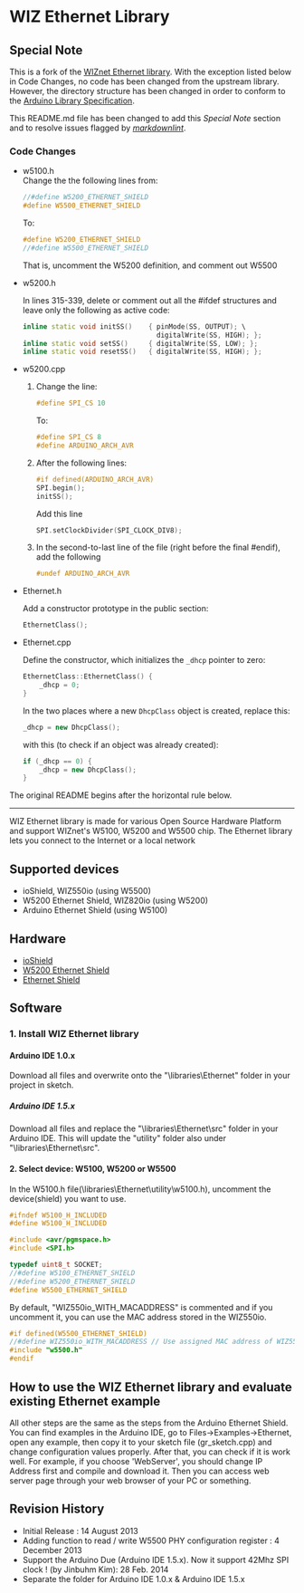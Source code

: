 # WIZ Ethernet Library

## Special Note

This is a fork of the [WIZnet Ethernet library][Wiznet]. With the exception listed below in Code Changes, no code has been changed from the upstream library. However, the directory structure has been changed in order to conform to the [Arduino Library Specification][Libspec].

This README.md file has been changed to add this *Special Note* section and to resolve issues flagged by *[markdownlint][Lint]*.

### Code Changes

* w5100.h  
  Change the the following lines from:

  ```cpp
  //#define W5200_ETHERNET_SHIELD 
  #define W5500_ETHERNET_SHIELD
  ```

  To:

  ```cpp
  #define W5200_ETHERNET_SHIELD 
  //#define W5500_ETHERNET_SHIELD
  ```

  That is, uncomment the W5200 definition, and comment out W5500

* w5200.h

  In lines 315-339, delete or comment out all the #ifdef structures and leave only the following as active code:  

  ```cpp
  inline static void initSS()    { pinMode(SS, OUTPUT); \
                                   digitalWrite(SS, HIGH); };
  inline static void setSS()     { digitalWrite(SS, LOW); };
  inline static void resetSS()   { digitalWrite(SS, HIGH); };
  ```

* w5200.cpp
  
  1. Change the  line:  

      ```cpp
      #define SPI_CS 10
      ```

      To:  

      ```cpp
      #define SPI_CS 8
      #define ARDUINO_ARCH_AVR 
      ```

  2. After the following lines:  

      ```cpp
      #if defined(ARDUINO_ARCH_AVR)
      SPI.begin();
      initSS();
      ```

      Add this line  

      ```cpp
      SPI.setClockDivider(SPI_CLOCK_DIV8);
      ```

  3. In the second-to-last line of the file (right before the final #endif), add the following  

      ```cpp
      #undef ARDUINO_ARCH_AVR
      ```

* Ethernet.h

  Add a constructor prototype in the public section:  

  ```cpp
  EthernetClass();
  ```

* Ethernet.cpp

  Define the constructor, which initializes the `_dhcp` pointer to zero:

  ```cpp
  EthernetClass::EthernetClass() {
      _dhcp = 0;
  }
  ```

  In the two places where a new `DhcpClass` object is created, replace this:

  ```cpp
  _dhcp = new DhcpClass();
  ```

  with this (to check if an object was already created):

  ```cpp
  if (_dhcp == 0) {
      _dhcp = new DhcpClass();
  }
  ```

[Wiznet]: https://github.com/Wiznet/WIZ_Ethernet_Library
[Libspec]: https://arduino.github.io/arduino-cli/0.19/library-specification/
[Lint]: https://marketplace.visualstudio.com/items?itemName=DavidAnson.vscode-markdownlint

The original README begins after the horizontal rule below.

---

WIZ Ethernet library is made for various Open Source Hardware Platform and support WIZnet's W5100, W5200 and W5500 chip. The Ethernet library lets you connect to the Internet or a local network

## Supported devices

* ioShield, WIZ550io (using W5500)
* W5200 Ethernet Shield, WIZ820io (using W5200)
* Arduino Ethernet Shield (using W5100)

## Hardware

* [ioShield](http://wizwiki.net/wiki/doku.php?id=ioshield "ioShield")
* [W5200 Ethernet Shield](https://github.com/Wiznet/W5200-Ethernet-Shield "W5200 Ethernet Shield")  
* [Ethernet Shield](http://arduino.cc/en/Main/ArduinoEthernetShield "Ethernet Shield")  

## Software

### 1. Install WIZ Ethernet library  

#### Arduino IDE 1.0.x

Download all files and overwrite onto the "\libraries\Ethernet" folder in your project in sketch.

##### Arduino IDE 1.5.x

Download all files and replace the "\libraries\Ethernet\src" folder in your Arduino IDE. This will update the "utility" folder also under "\libraries\Ethernet\src".

#### 2. Select device: W5100, W5200 or W5500  

In the W5100.h file(\libraries\Ethernet\utility\w5100.h), uncomment the device(shield) you want to use.  

```cpp
#ifndef W5100_H_INCLUDED
#define W5100_H_INCLUDED

#include <avr/pgmspace.h>
#include <SPI.h>

typedef uint8_t SOCKET;
//#define W5100_ETHERNET_SHIELD
//#define W5200_ETHERNET_SHIELD
#define W5500_ETHERNET_SHIELD
```

By default, "WIZ550io_WITH_MACADDRESS" is commented and if you uncomment it, you can use the MAC address stored in the WIZ550io.

```cpp
#if defined(W5500_ETHERNET_SHIELD)
//#define WIZ550io_WITH_MACADDRESS // Use assigned MAC address of WIZ550io
#include "w5500.h"
#endif
```

## How to use the WIZ Ethernet library and evaluate existing Ethernet example

All other steps are the same as the steps from the Arduino Ethernet Shield. You can find examples in the Arduino IDE, go to Files->Examples->Ethernet, open any example, then copy it to your sketch file (gr_sketch.cpp) and change configuration values properly.
After that, you can check if it is work well. For example, if you choose 'WebServer', you should change IP Address first and compile and download it. Then you can access web server page through your web browser of your PC or something.

## Revision History

* Initial Release : 14 August 2013
* Adding function to read / write W5500 PHY configuration register : 4 December 2013
* Support the Arduino Due (Arduino IDE 1.5.x). Now it support 42Mhz SPI clock ! (by Jinbuhm Kim): 28 Feb. 2014
* Separate the folder for Arduino IDE 1.0.x & Arduino IDE 1.5.x
